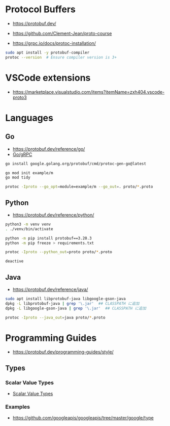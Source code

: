 # Protocol Buffers
- https://protobuf.dev/
- https://github.com/Clement-Jean/proto-course

- https://grpc.io/docs/protoc-installation/
```zsh
sudo apt install -y protobuf-compiler
protoc --version  # Ensure compiler version is 3+
```
# VSCode extensions
- https://marketplace.visualstudio.com/items?itemName=zxh404.vscode-proto3
# Languages
## Go
- https://protobuf.dev/reference/go/
- [Go/gRPC](../go/grpc.md)
```zsh
go install google.golang.org/protobuf/cmd/protoc-gen-go@latest

go mod init example/m
go mod tidy

protoc -Iproto --go_opt=module=example/m --go_out=. proto/*.proto
```
## Python
- https://protobuf.dev/reference/python/
```zsh
python3 -m venv venv
. ./venv/bin/activate

python -m pip install protobuf==3.20.3
python -m pip freeze > requirements.txt

protoc -Iproto --python_out=proto proto/*.proto

deactive
```
## Java
- https://protobuf.dev/reference/java/
```zsh
sudo apt install libprotobuf-java libgoogle-gson-java
dpkg -L libprotobuf-java | grep '\.jar'  ## CLASSPATH に追加
dpkg -L libgoogle-gson-java | grep '\.jar'  ## CLASSPATH に追加

protoc -Iproto --java_out=java proto/*.proto
```
# Programming Guides
- https://protobuf.dev/programming-guides/style/
## Types
### Scalar Value Types 
- [Scalar Value Types](https://protobuf.dev/programming-guides/proto3/#scalar)
### Examples
- https://github.com/googleapis/googleapis/tree/master/google/type
